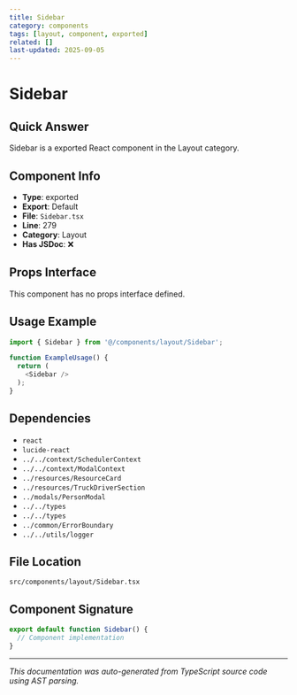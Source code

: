 ```yaml
---
title: Sidebar
category: components
tags: [layout, component, exported]
related: []
last-updated: 2025-09-05
---
```


# Sidebar

## Quick Answer
Sidebar is a exported React component in the Layout category.

## Component Info

- **Type**: exported
- **Export**: Default
- **File**: `Sidebar.tsx`
- **Line**: 279
- **Category**: Layout
- **Has JSDoc**: ❌

## Props Interface

This component has no props interface defined.

## Usage Example

```typescript
import { Sidebar } from '@/components/layout/Sidebar';

function ExampleUsage() {
  return (
    <Sidebar />
  );
}
```

## Dependencies


- `react`
- `lucide-react`
- `../../context/SchedulerContext`
- `../../context/ModalContext`
- `../resources/ResourceCard`
- `../resources/TruckDriverSection`
- `../modals/PersonModal`
- `../../types`
- `../../types`
- `../common/ErrorBoundary`
- `../../utils/logger`


## File Location

`src/components/layout/Sidebar.tsx`

## Component Signature

```typescript
export default function Sidebar() { 
  // Component implementation
}
```

---

*This documentation was auto-generated from TypeScript source code using AST parsing.*